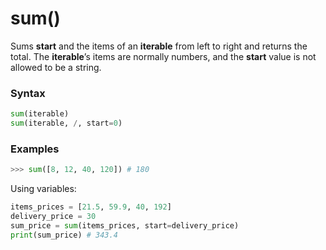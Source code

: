 # sum()
Sums **start** and the items of an **iterable** from left to right and returns the total. The **iterable**’s items are normally numbers, and the **start** value is not allowed to be a string.

### Syntax
```python
sum(iterable)
sum(iterable, /, start=0)
```

### Examples
```python
>>> sum([8, 12, 40, 120]) # 180
```

Using variables:
```python
items_prices = [21.5, 59.9, 40, 192]
delivery_price = 30
sum_price = sum(items_prices, start=delivery_price)
print(sum_price) # 343.4
```